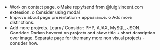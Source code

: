 - Work on contact page.
	o Make reply/send from @luigivincent.com extension.
	o Consider using modal.
- Improve about page presentation + appearance.
	o Add more distinctions.
- Add more projects.
Learn / Consider:
	PHP, AJAX, MySQL, JSON. 
Consider:
	Darken hovered on projects and show title + short description over image.
	Separate page for the many more non visual projects - consider how.